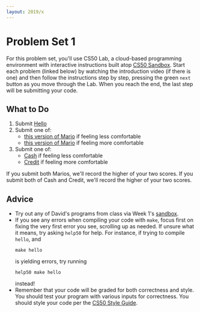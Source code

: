 ```yaml
---
layout: 2019/x
---
```


# Problem Set 1

For this problem set, you'll use CS50 Lab, a cloud-based programming environment with interactive instructions built atop [CS50 Sandbox](https://sandbox.cs50.io/).  Start each problem (linked below) by watching the introduction video (if there is one) and then follow the instructions step by step, pressing the green `next` button as you move through the Lab.  When you reach the end, the last step will be submitting your code.

## What to Do

1. Submit [Hello](https://lab.cs50.io/cs50/labs/2019/x/hello/)
1. Submit one of:
   * [this version of Mario](https://lab.cs50.io/cs50/labs/2019/x/mario/less/) if feeling less comfortable
   * [this version of Mario](https://lab.cs50.io/cs50/labs/2019/x/mario/more/) if feeling more comfortable
1. Submit one of:
   * [Cash](https://lab.cs50.io/cs50/labs/2019/x/cash/) if feeling less comfortable
   * [Credit](https://lab.cs50.io/cs50/labs/2019/x/credit/) if feeling more comfortable

If you submit both Marios, we'll record the higher of your two scores. If you submit both of Cash and Credit, we'll record the higher of your two scores.

## Advice

* Try out any of David's programs from class via Week 1's [sandbox](https://sandbox.cs50.io/fbe800b2-4c6f-4bf4-8642-a853ee08ce5d).
* If you see any errors when compiling your code with `make`, focus first on fixing the very first error you see, scrolling up as needed. If unsure what it means, try asking `help50` for help. For instance, if trying to compile `hello`, and 
  ```
  make hello
  ```
  is yielding errors, try running
  ```
  help50 make hello
  ```
  instead!
* Remember that your code will be graded for both correctness and style.  You should test your program with various inputs for correctness.  You should style your code per the [CS50 Style Guide](https://cs50.readthedocs.io/style/c/).

